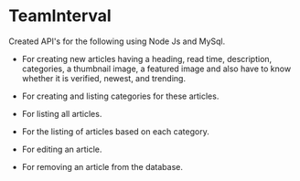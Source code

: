 # TeamInterval

Created API's for the following using Node Js and MySql.

- For creating new articles having a heading, read time, description, categories, a thumbnail image, a featured image and also have to know whether it is verified, newest, and trending.

- For creating and listing categories for these articles.

- For listing all articles.

- For the listing of articles based on each category.

- For editing an article.

- For removing an article from the database.
